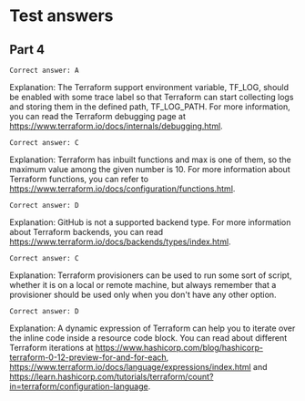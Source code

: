 # Test answers

## Part 4

```
Correct answer: A
```
Explanation: The Terraform support environment variable, TF_LOG, should be enabled with some trace label so that Terraform can start collecting logs and storing them in the defined path, TF_LOG_PATH. For more information, you can read the Terraform debugging page at https://www.terraform.io/docs/internals/debugging.html.

```
Correct answer: C
```
Explanation: Terraform has inbuilt functions and max is one of them, so the maximum value among the given number is 10. For more information about Terraform functions, you can refer to https://www.terraform.io/docs/configuration/functions.html.

```
Correct answer: D
```
Explanation: GitHub is not a supported backend type. For more information about Terraform backends, you can read https://www.terraform.io/docs/backends/types/index.html.

```
Correct answer: C
```
Explanation: Terraform provisioners can be used to run some sort of script, whether it is on a local or remote machine, but always remember that a provisioner should be used only when you don't have any other option.

```
Correct answer: D
```
Explanation: A dynamic expression of Terraform can help you to iterate over the inline code inside a resource code block. You can read about different Terraform iterations at https://www.hashicorp.com/blog/hashicorp-terraform-0-12-preview-for-and-for-each, https://www.terraform.io/docs/language/expressions/index.html and https://learn.hashicorp.com/tutorials/terraform/count?in=terraform/configuration-language.